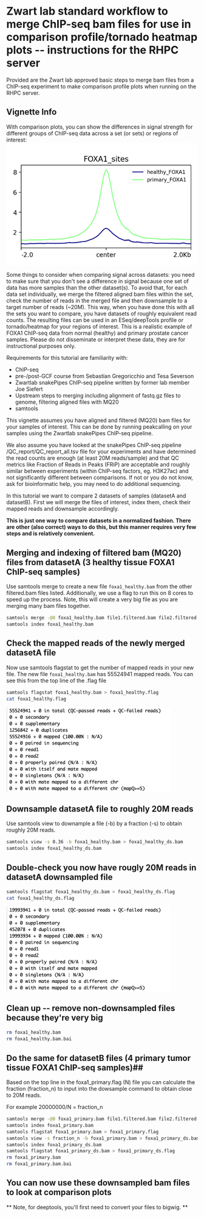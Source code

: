 # Zwart lab standard workflow to merge ChIP-seq bam files for use in comparison profile/tornado heatmap plots -- instructions for the RHPC server

Provided are the Zwart lab approved basic steps to merge bam files from a ChIP-seq experiment to make comparison profile plots when running on the RHPC server.

## Vignette Info

With comparison plots, you can show the differences in signal strength for different groups of ChIP-seq data across a set (or sets) or regions of interest:
![Screenshot](profile_example.png)


Some things to consider when comparing signal across datasets: you need to make sure that you don't see a difference in signal because one set of data has more samples than the other dataset(s). To avoid that, for each data set individually, we merge the filtered aligned bam files within the set, check the number of reads in the merged file and then downsample to a target number of reads (~20M). This way, when you have done this with all the sets you want to compare, you have datasets of roughly equivalent read counts. The resulting files can be used in an ESeq/deepTools profile or tornado/heatmap for your regions of interest. This is a realistic example of FOXA1 ChIP-seq data from normal (healthy) and primary prostate cancer samples. Please do not disseminate or interpret these data, they are for instructional purposes only. 

Requirements for this tutorial are familiarity with:

- ChIP-seq
- pre-/post-GCF course from Sebastian Gregoricchio and Tesa Severson
- Zwartlab snakePipes ChIP-seq pipeline written by former lab member Joe Siefert
- Upstream steps to merging including alignment of fastq.gz files to genome, filtering aligned files with MQ20
- samtools

  
This vignette assumes you have aligned and filtered (MQ20) bam files for your samples of interest. This can be done by running peakcalling on your samples using the Zwartlab snakePipes ChIP-seq pipeline.

We also assume you have looked at the snakePipes ChIP-seq pipeline /QC_report/QC_report_all.tsv file for your experiments and have determined the read counts are enough (at least 20M reads/sample) and that QC metrics like Fraction of Reads in Peaks (FRiP) are acceptable and roughly similar between experiments (within ChIP-seq factors, eg. H3K27ac) and not significantly different between comparisons. If not or you do not know, ask for bioinformatic help, you may need to do additional sequencing.

In this tutorial we want to compare 2 datasets of samples (datasetA and datasetB). First we will merge the files of interest, index them, check their mapped reads and downsample accordingly.

**This is just one way to compare datasets in a normalized fashion. There are other (also correct) ways to do this, but this manner requires very few steps and is relatively convenient.**

## Merging and indexing of filtered bam (MQ20) files from datasetA (3 healthy tissue FOXA1 ChIP-seq samples) ##
Use samtools merge to create a new file `foxa1_healthy.bam` from the other filtered.bam files listed. 
Additionally, we use a flag to run this on 8 cores to speed up the process. Note, this will create a very 
big file as you are merging many bam files together. 

```bash
samtools merge -@8 foxa1_healthy.bam file1.filtered.bam file2.filtered.bam file3.filtered.bam 
samtools index foxa1_healthy.bam
```

## Check the mapped reads of the newly merged datasetA file ##
Now use samtools flagstat to get the number of mapped reads in your new file. 
The new file `foxa1_healthy.bam` has 55524941 mapped reads. You can see this from the top line of the .flag file  

```bash
samtools flagstat foxa1_healthy.bam > foxa1_healthy.flag
cat foxa1_healthy.flag
```

![Screenshot](cat_foxa1_healthy_flagstat.png)

## Downsample datasetA file to roughly 20M reads ##
Use samtools view to downample a file (-b) by a fraction (-s) to obtain roughly 20M reads.

```bash
samtools view -s 0.36 -b foxa1_healthy.bam > foxa1_healthy_ds.bam
samtools index foxa1_healthy_ds.bam
```

## Double-check you now have rougly 20M reads in datasetA downsampled file

```bash
samtools flagstat foxa1_healthy_ds.bam > foxa1_healthy_ds.flag
cat foxa1_healthy_ds.flag
```

![Screenshot](cat_foxa1_healthy_ds_flagstat.png)

## Clean up -- remove non-downsampled files because they're very big ##

```bash
rm foxa1_healthy.bam
rm foxa1_healthy.bam.bai
```

## Do the same for datasetB files (4 primary tumor tissue FOXA1 ChIP-seq samples)## 

Based on the top line in the foxa1_primary.flag (N) file you can calculate the fraction (fraction_n) to input into the dowsample command to obtain close to 20M reads.

For example 20000000/N = fraction_n

```bash
samtools merge -@8 foxa1_primary.bam file1.filtered.bam file2.filtered.bam file3.filtered.bam file4.filtered.bam 
samtools index foxa1_primary.bam
samtools flagstat foxa1_primary.bam > foxa1_primary.flag
samtools view -s fraction_n -b foxa1_primary.bam > foxa1_primary_ds.bam
samtools index foxa1_primary_ds.bam
samtools flagstat foxa1_primary_ds.bam > foxa1_primary_ds.flag
rm foxa1_primary.bam
rm foxa1_primary.bam.bai
```

## You can now use these downsampled bam files to look at comparison plots ##
** Note, for deeptools, you'll first need to convert your files to bigwig. **
